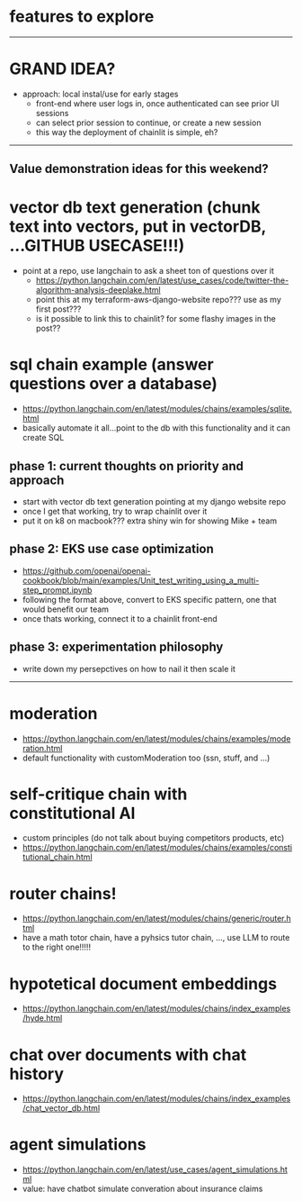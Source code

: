 # features to explore

--------------------------------------------------------
# GRAND IDEA?
- approach: local instal/use for early stages
    - front-end where user logs in, once authenticated can see prior UI sessions
    - can select prior session to continue, or create a new session
    - this way the deployment of chainlit is simple, eh?

--------------------------------------------------------
## Value demonstration ideas for this weekend?

# vector db text generation (chunk text into vectors, put in vectorDB, ...GITHUB USECASE!!!)
- point at a repo, use langchain to ask a sheet ton of questions over it
  - https://python.langchain.com/en/latest/use_cases/code/twitter-the-algorithm-analysis-deeplake.html
  - point this at my terraform-aws-django-website repo??? use as my first post???
  - is it possible to link this to chainlit? for some flashy images in the post??

# sql chain example (answer questions over a database)
- https://python.langchain.com/en/latest/modules/chains/examples/sqlite.html
- basically automate it all...point to the db with this functionality and it can create SQL

## phase 1: current thoughts on priority and approach
- start with vector db text generation pointing at my django website repo
- once I get that working, try to wrap chainlit over it
- put it on k8 on macbook??? extra shiny win for showing Mike + team

## phase 2: EKS use case optimization
- https://github.com/openai/openai-cookbook/blob/main/examples/Unit_test_writing_using_a_multi-step_prompt.ipynb
- following the format above, convert to EKS specific pattern, one that would benefit our team
- once thats working, connect it to a chainlit front-end

## phase 3: experimentation philosophy
- write down my persepctives on how to nail it then scale it

--------------------------------------------------------
# moderation
- https://python.langchain.com/en/latest/modules/chains/examples/moderation.html
- default functionality with customModeration too (ssn, stuff, and ...)

# self-critique chain with constitutional AI
- custom principles (do not talk about buying competitors products, etc)
- https://python.langchain.com/en/latest/modules/chains/examples/constitutional_chain.html

# router chains!
- https://python.langchain.com/en/latest/modules/chains/generic/router.html
- have a math totor chain, have a pyhsics tutor chain, ..., use LLM to route to the right one!!!!!

# hypotetical document embeddings
- https://python.langchain.com/en/latest/modules/chains/index_examples/hyde.html

# chat over documents with chat history
- https://python.langchain.com/en/latest/modules/chains/index_examples/chat_vector_db.html

# agent simulations
- https://python.langchain.com/en/latest/use_cases/agent_simulations.html
- value: have chatbot simulate converation about insurance claims
